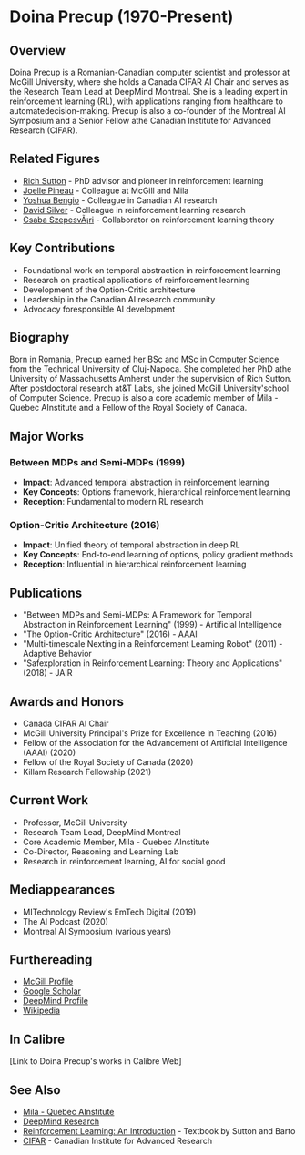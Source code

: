 # Doina Precup (1970-Present)

## Overview
Doina Precup is a Romanian-Canadian computer scientist and professor at McGill University, where she holds a Canada CIFAR AI Chair and serves as the Research Team Lead at DeepMind Montreal. She is a leading expert in reinforcement learning (RL), with applications ranging from healthcare to automatedecision-making. Precup is also a co-founder of the Montreal AI Symposium and a Senior Fellow athe Canadian Institute for Advanced Research (CIFAR).

## Related Figures
- [Rich Sutton](/ai/persons/rich_sutton.md) - PhD advisor and pioneer in reinforcement learning
- [Joelle Pineau](/ai/persons/joelle_pineau.md) - Colleague at McGill and Mila
- [Yoshua Bengio](/ai/persons/yoshua_bengio.md) - Colleague in Canadian AI research
- [David Silver](/ai/persons/david_silver.md) - Colleague in reinforcement learning research
- [Csaba SzepesvÃ¡ri](/ai/persons/csaba_szepesvari.md) - Collaborator on reinforcement learning theory

## Key Contributions
- Foundational work on temporal abstraction in reinforcement learning
- Research on practical applications of reinforcement learning
- Development of the Option-Critic architecture
- Leadership in the Canadian AI research community
- Advocacy foresponsible AI development

## Biography
Born in Romania, Precup earned her BSc and MSc in Computer Science from the Technical University of Cluj-Napoca. She completed her PhD athe University of Massachusetts Amherst under the supervision of Rich Sutton. After postdoctoral research at&T Labs, she joined McGill University'school of Computer Science. Precup is also a core academic member of Mila - Quebec AInstitute and a Fellow of the Royal Society of Canada.

## Major Works
### Between MDPs and Semi-MDPs (1999)
- **Impact**: Advanced temporal abstraction in reinforcement learning
- **Key Concepts**: Options framework, hierarchical reinforcement learning
- **Reception**: Fundamental to modern RL research

### Option-Critic Architecture (2016)
- **Impact**: Unified theory of temporal abstraction in deep RL
- **Key Concepts**: End-to-end learning of options, policy gradient methods
- **Reception**: Influential in hierarchical reinforcement learning

## Publications
- "Between MDPs and Semi-MDPs: A Framework for Temporal Abstraction in Reinforcement Learning" (1999) - Artificial Intelligence
- "The Option-Critic Architecture" (2016) - AAAI
- "Multi-timescale Nexting in a Reinforcement Learning Robot" (2011) - Adaptive Behavior
- "Safexploration in Reinforcement Learning: Theory and Applications" (2018) - JAIR

## Awards and Honors
- Canada CIFAR AI Chair
- McGill University Principal's Prize for Excellence in Teaching (2016)
- Fellow of the Association for the Advancement of Artificial Intelligence (AAAI) (2020)
- Fellow of the Royal Society of Canada (2020)
- Killam Research Fellowship (2021)

## Current Work
- Professor, McGill University
- Research Team Lead, DeepMind Montreal
- Core Academic Member, Mila - Quebec AInstitute
- Co-Director, Reasoning and Learning Lab
- Research in reinforcement learning, AI for social good

## Mediappearances
- MITechnology Review's EmTech Digital (2019)
- The AI Podcast (2020)
- Montreal AI Symposium (various years)

## Furthereading
- [McGill Profile](https://www.cs.mcgill.ca/~dprecup/)
- [Google Scholar](https://scholar.google.com/citations?user=jjOJIhUAAAAJ)
- [DeepMind Profile](https://www.deepmind.com/our-people/doina-precup)
- [Wikipedia](https://en.wikipedia.org/wiki/Doina_Precup)

## In Calibre
[Link to Doina Precup's works in Calibre Web]

## See Also
- [Mila - Quebec AInstitute](https://mila.quebec/)
- [DeepMind Research](https://deepmind.com/research/)
- [Reinforcement Learning: An Introduction](http://incompleteideas.net/book/the-book-2nd.html) - Textbook by Sutton and Barto
- [CIFAR](https://cifar.ca/) - Canadian Institute for Advanced Research

